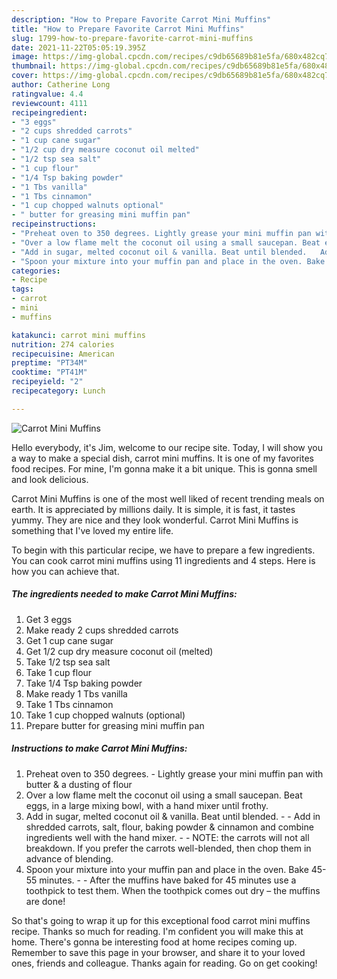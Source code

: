 ```yaml
---
description: "How to Prepare Favorite Carrot Mini Muffins"
title: "How to Prepare Favorite Carrot Mini Muffins"
slug: 1799-how-to-prepare-favorite-carrot-mini-muffins
date: 2021-11-22T05:05:19.395Z
image: https://img-global.cpcdn.com/recipes/c9db65689b81e5fa/680x482cq70/carrot-mini-muffins-recipe-main-photo.jpg
thumbnail: https://img-global.cpcdn.com/recipes/c9db65689b81e5fa/680x482cq70/carrot-mini-muffins-recipe-main-photo.jpg
cover: https://img-global.cpcdn.com/recipes/c9db65689b81e5fa/680x482cq70/carrot-mini-muffins-recipe-main-photo.jpg
author: Catherine Long
ratingvalue: 4.4
reviewcount: 4111
recipeingredient:
- "3 eggs"
- "2 cups shredded carrots"
- "1 cup cane sugar"
- "1/2 cup dry measure coconut oil melted"
- "1/2 tsp sea salt"
- "1 cup flour"
- "1/4 Tsp baking powder"
- "1 Tbs vanilla"
- "1 Tbs cinnamon"
- "1 cup chopped walnuts optional"
- " butter for greasing mini muffin pan"
recipeinstructions:
- "Preheat oven to 350 degrees. Lightly grease your mini muffin pan with butter & a dusting of flour"
- "Over a low flame melt the coconut oil using a small saucepan. Beat eggs, in a large mixing bowl, with a hand mixer until frothy."
- "Add in sugar, melted coconut oil & vanilla. Beat until blended.   Add in shredded carrots, salt, flour, baking powder & cinnamon and combine ingredients well with the hand mixer.   NOTE: the carrots will not all breakdown. If you prefer the carrots well-blended, then chop them in advance of blending."
- "Spoon your mixture into your muffin pan and place in the oven. Bake 45-55 minutes.   After the muffins have baked for 45 minutes use a toothpick to test them. When the toothpick comes out dry – the muffins are done!"
categories:
- Recipe
tags:
- carrot
- mini
- muffins

katakunci: carrot mini muffins 
nutrition: 274 calories
recipecuisine: American
preptime: "PT34M"
cooktime: "PT41M"
recipeyield: "2"
recipecategory: Lunch

---
```



![Carrot Mini Muffins](https://img-global.cpcdn.com/recipes/c9db65689b81e5fa/680x482cq70/carrot-mini-muffins-recipe-main-photo.jpg)

Hello everybody, it's Jim, welcome to our recipe site. Today, I will show you a way to make a special dish, carrot mini muffins. It is one of my favorites food recipes. For mine, I'm gonna make it a bit unique. This is gonna smell and look delicious.

Carrot Mini Muffins is one of the most well liked of recent trending meals on earth. It is appreciated by millions daily. It is simple, it is fast, it tastes yummy. They are nice and they look wonderful. Carrot Mini Muffins is something that I've loved my entire life.




To begin with this particular recipe, we have to prepare a few ingredients. You can cook carrot mini muffins using 11 ingredients and 4 steps. Here is how you can achieve that.

<!--inarticleads1-->

##### The ingredients needed to make Carrot Mini Muffins:

1. Get 3 eggs
1. Make ready 2 cups shredded carrots
1. Get 1 cup cane sugar
1. Get 1/2 cup dry measure coconut oil (melted)
1. Take 1/2 tsp sea salt
1. Take 1 cup flour
1. Take 1/4 Tsp baking powder
1. Make ready 1 Tbs vanilla
1. Take 1 Tbs cinnamon
1. Take 1 cup chopped walnuts (optional)
1. Prepare  butter for greasing mini muffin pan




<!--inarticleads2-->

##### Instructions to make Carrot Mini Muffins:

1. Preheat oven to 350 degrees. - Lightly grease your mini muffin pan with butter & a dusting of flour
1. Over a low flame melt the coconut oil using a small saucepan. Beat eggs, in a large mixing bowl, with a hand mixer until frothy.
1. Add in sugar, melted coconut oil & vanilla. Beat until blended.  -  - Add in shredded carrots, salt, flour, baking powder & cinnamon and combine ingredients well with the hand mixer.  -  - NOTE: the carrots will not all breakdown. If you prefer the carrots well-blended, then chop them in advance of blending.
1. Spoon your mixture into your muffin pan and place in the oven. Bake 45-55 minutes.  -  - After the muffins have baked for 45 minutes use a toothpick to test them. When the toothpick comes out dry – the muffins are done!




So that's going to wrap it up for this exceptional food carrot mini muffins recipe. Thanks so much for reading. I'm confident you will make this at home. There's gonna be interesting food at home recipes coming up. Remember to save this page in your browser, and share it to your loved ones, friends and colleague. Thanks again for reading. Go on get cooking!
